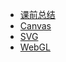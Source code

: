 - [课前总结](/visualize/index)
- [Canvas](/visualize/canvas)
- [SVG](/visualize/svg)
- [WebGL](/visualize/webGL)
